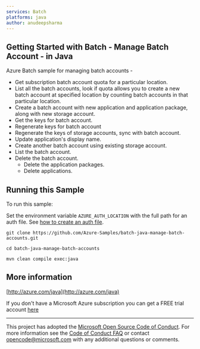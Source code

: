 ```yaml
---
services: Batch
platforms: java
author: anudeepsharma
---
```


## Getting Started with Batch - Manage Batch Account - in Java ##


  Azure Batch sample for managing batch accounts -
   - Get subscription batch account quota for a particular location.
   - List all the batch accounts, look if quota allows you to create a new batch account at specified location by counting batch accounts in that particular location.
   - Create a batch account with new application and application package, along with new storage account.
   - Get the keys for batch account.
   - Regenerate keys for batch account
   - Regenerate the keys of storage accounts, sync with batch account.
   - Update application's display name.
   - Create another batch account using existing storage account.
   - List the batch account.
   - Delete the batch account.
       - Delete the application packages.
       - Delete applications.
 

## Running this Sample ##

To run this sample:

Set the environment variable `AZURE_AUTH_LOCATION` with the full path for an auth file. See [how to create an auth file](https://github.com/Azure/azure-sdk-for-java/blob/master/AUTH.md).

    git clone https://github.com/Azure-Samples/batch-java-manage-batch-accounts.git

    cd batch-java-manage-batch-accounts

    mvn clean compile exec:java

## More information ##

[http://azure.com/java](http://azure.com/java)

If you don't have a Microsoft Azure subscription you can get a FREE trial account [here](http://go.microsoft.com/fwlink/?LinkId=330212)

---

This project has adopted the [Microsoft Open Source Code of Conduct](https://opensource.microsoft.com/codeofconduct/). For more information see the [Code of Conduct FAQ](https://opensource.microsoft.com/codeofconduct/faq/) or contact [opencode@microsoft.com](mailto:opencode@microsoft.com) with any additional questions or comments.